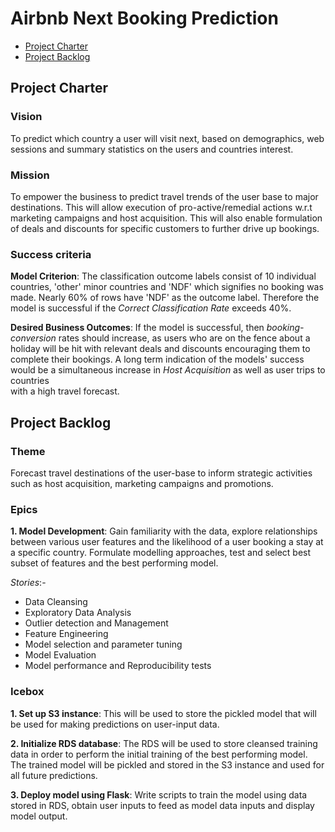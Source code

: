 # Airbnb Next Booking Prediction

<!-- toc -->

- [Project Charter](#project-charter)
- [Project Backlog](#project-backlog)

<!-- tocstop -->

## Project Charter 

### Vision  
To predict which country a user will visit next, based on 
demographics, web sessions and summary statistics on the users and countries
interest.

### Mission
 To empower the business to predict travel trends of the user 
base to major destinations. This will allow execution of pro-active/remedial 
actions w.r.t marketing campaigns and host acquisition. This will also enable
 formulation of deals and discounts for specific customers to further drive 
 up bookings.  

### Success criteria 

**Model Criterion**: The classification outcome labels consist of 10 individual countries, 'other' minor countries and 'NDF' which signifies no booking was made. Nearly 60% of rows have 'NDF' as the outcome label. Therefore the model is successful if the *Correct Classification Rate* exceeds 40%.

**Desired Business Outcomes**: If the model is successful, 
 then *booking-conversion* rates should increase, as users who are on the 
 fence about a holiday will be hit with relevant deals and discounts 
 encouraging them to complete their bookings. 
 A long term indication of the models' success would be a simultaneous 
 increase in *Host Acquisition* as well as user trips to countries \
 with a high travel forecast.   
  

## Project Backlog 

### Theme
Forecast travel destinations of the user-base to inform strategic 
activities such as host acquisition, marketing campaigns and promotions.

### Epics

**1. Model Development**:
Gain familiarity with the data, explore relationships between various
user features and the likelihood of a user booking a stay at a specific country.
Formulate modelling approaches, test and select best subset of features and the
best performing model. 

*Stories*:-
* Data Cleansing
* Exploratory Data Analysis
* Outlier detection and Management
* Feature Engineering
* Model selection and parameter tuning
* Model Evaluation
* Model performance and Reproducibility tests

### Icebox

**1. Set up S3 instance**:
This will be used to store the pickled model that will be used for making
predictions on user-input data.

**2. Initialize RDS database**:
The RDS will be used to store cleansed training data in order to perform
the initial training of the best performing model. The trained model will be
pickled and stored in the S3 instance and used for all future predictions.

**3. Deploy model using Flask**:
Write scripts to train the model using data stored in RDS, obtain user inputs
to feed as model data inputs and display model output.
